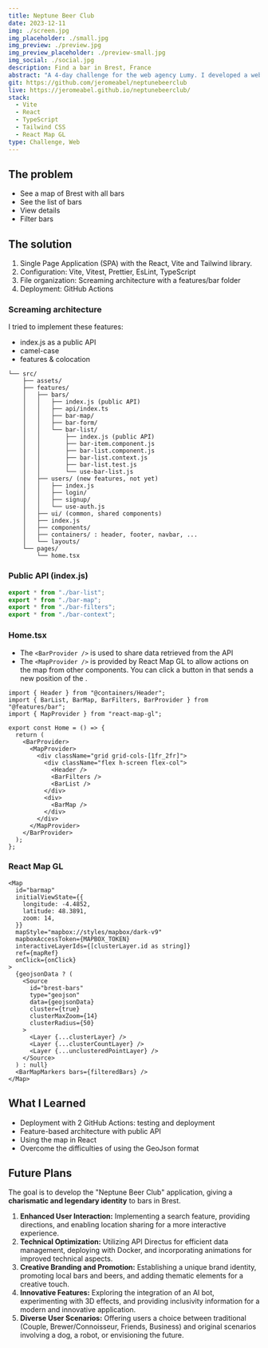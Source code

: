 ```yaml
---
title: Neptune Beer Club
date: 2023-12-11
img: ./screen.jpg
img_placeholder: ./small.jpg
img_preview: ./preview.jpg
img_preview_placeholder: ./preview-small.jpg
img_social: ./social.jpg
description: Find a bar in Brest, France
abstract: "A 4-day challenge for the web agency Lumy. I developed a web application to find bars in Brest 🍺, France. The criteria are based, among other things, on deployment, filtering system, and originality."
git: https://github.com/jeromeabel/neptunebeerclub
live: https://jeromeabel.github.io/neptunebeerclub/
stack:
  - Vite
  - React
  - TypeScript
  - Tailwind CSS
  - React Map GL
type: Challenge, Web
---
```


## The problem

- See a map of Brest with all bars
- See the list of bars
- View details
- Filter bars

## The solution

1. Single Page Application (SPA) with the React, Vite and Tailwind library.
2. Configuration: Vite, Vitest, Prettier, EsLint, TypeScript
3. File organization: Screaming architecture with a features/bar folder
4. Deployment: GitHub Actions

### Screaming architecture

I tried to implement these features:

- index.js as a public API
- camel-case
- features & colocation

```
└── src/
	├── assets/
    ├── features/
    │   ├── bars/
    │   │   ├── index.js (public API)
	│   │   ├── api/index.ts
    │   │   ├── bar-map/
    │   │   ├── bar-form/
    │   │   └── bar-list/
    │   │       ├── index.js (public API)
    │   │       ├── bar-item.component.js
    │   │       ├── bar-list.component.js
    │   │       ├── bar-list.context.js
    │   │       ├── bar-list.test.js
    │   │       └── use-bar-list.js
    │   ├── users/ (new features, not yet)
    │   │   ├── index.js
    │   │   ├── login/
    │   │   ├── signup/
    │   │   └── use-auth.js
	│	├── ui/ (common, shared components)
    │   ├── index.js
    │   ├── components/
    │   ├── containers/ : header, footer, navbar, ...
    │   └── layouts/
    └── pages/
        └── home.tsx
```

### Public API (index.js)

```ts
export * from "./bar-list";
export * from "./bar-map";
export * from "./bar-filters";
export * from "./bar-context";
```

### Home.tsx

- The `<BarProvider />` is used to share data retrieved from the API
- The `<MapProvider />` is provided by React Map GL to allow actions on the map from other components. You can click a button in <BarList /> that sends a new position of the <BarMap />.

```tsx
import { Header } from "@containers/Header";
import { BarList, BarMap, BarFilters, BarProvider } from "@features/bar";
import { MapProvider } from "react-map-gl";

export const Home = () => {
  return (
    <BarProvider>
      <MapProvider>
        <div className="grid grid-cols-[1fr_2fr]">
          <div className="flex h-screen flex-col">
            <Header />
            <BarFilters />
            <BarList />
          </div>
          <div>
            <BarMap />
          </div>
        </div>
      </MapProvider>
    </BarProvider>
  );
};
```

### React Map GL

```tsx
<Map
  id="barmap"
  initialViewState={{
    longitude: -4.4852,
    latitude: 48.3891,
    zoom: 14,
  }}
  mapStyle="mapbox://styles/mapbox/dark-v9"
  mapboxAccessToken={MAPBOX_TOKEN}
  interactiveLayerIds={[clusterLayer.id as string]}
  ref={mapRef}
  onClick={onClick}
>
  {geojsonData ? (
    <Source
      id="brest-bars"
      type="geojson"
      data={geojsonData}
      cluster={true}
      clusterMaxZoom={14}
      clusterRadius={50}
    >
      <Layer {...clusterLayer} />
      <Layer {...clusterCountLayer} />
      <Layer {...unclusteredPointLayer} />
    </Source>
  ) : null}
  <BarMapMarkers bars={filteredBars} />
</Map>
```

## What I Learned

- Deployment with 2 GitHub Actions: testing and deployment
- Feature-based architecture with public API
- Using the map in React
- Overcome the difficulties of using the GeoJson format

## Future Plans

The goal is to develop the "Neptune Beer Club" application, giving a **charismatic and legendary identity** to bars in Brest.

1. **Enhanced User Interaction:** Implementing a search feature, providing directions, and enabling location sharing for a more interactive experience.
2. **Technical Optimization:** Utilizing API Directus for efficient data management, deploying with Docker, and incorporating animations for improved technical aspects.
3. **Creative Branding and Promotion:** Establishing a unique brand identity, promoting local bars and beers, and adding thematic elements for a creative touch.
4. **Innovative Features:** Exploring the integration of an AI bot, experimenting with 3D effects, and providing inclusivity information for a modern and innovative application.
5. **Diverse User Scenarios:** Offering users a choice between traditional (Couple, Brewer/Connoisseur, Friends, Business) and original scenarios involving a dog, a robot, or envisioning the future.
